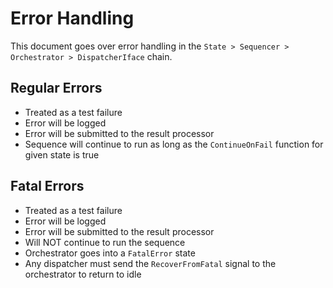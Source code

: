 # Error Handling
This document goes over error handling in the `State > Sequencer > Orchestrator > DispatcherIface` chain.

## Regular Errors

 - Treated as a test failure
 - Error will be logged
 - Error will be submitted to the result processor
 - Sequence will continue to run as long as the `ContinueOnFail` function for given state is true

## Fatal Errors 

- Treated as a test failure
- Error will be logged
- Error will be submitted to the result processor
- Will NOT continue to run the sequence
- Orchestrator goes into a `FatalError` state
- Any dispatcher must send the `RecoverFromFatal` signal to the orchestrator to return to idle